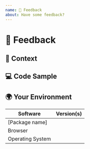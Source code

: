 ```yaml
---
name: 📝 Feedback
about: Have some feedback?
---
```


<!---
Thanks for filing an issue 😄! Before you submit, please read the following:

Search open/closed issues before submitting since someone might have posted the same thing before!
-->

# 📝 Feedback

<!--- Provide your feedback here -->

## 🔦 Context

<!--- How has this issue affected you? What are you trying to accomplish? -->


## 💻 Code Sample

<!-- If you have an example are seeing an error, please provide a code repository, gist or sample files to reproduce the issue -->

## 🌍 Your Environment

<!--- Include as many relevant details about the environment you experienced the issue in -->

| Software         | Version(s) |
| ---------------- | ---------- |
| [Package name]   |
| Browser          |
| Operating System |
